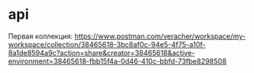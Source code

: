 # api

Первая коллекция:
<https://www.postman.com/veracher/workspace/my-workspace/collection/38465618-3bc8af0c-94e5-4f75-a10f-8a1de8594a9c?action=share&creator=38465618&active-environment=38465618-fbb15f4a-0d46-410c-bbfd-73fbe8298508>
